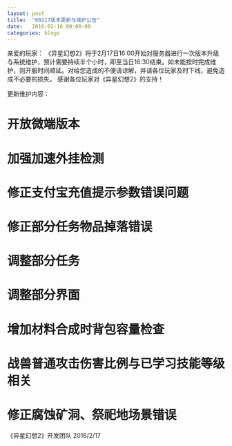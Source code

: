 ```yaml
---
layout: post
title:  "60217版本更新与维护公告"
date:   2016-02-16 00:00:00
categories: blogs
---
```


<div class="post-content">
<!--more-->

<p>
亲爱的玩家：
      《异星幻想2》将于2月17日16:00开始对服务器进行一次版本升级与系统维护，预计需要持续半个小时，即至当日16:30结束。如未能按时完成维护，则开服时间顺延。对给您造成的不便请谅解，并请各位玩家及时下线，避免造成不必要的损失。
        感谢各位玩家对《异星幻想2》的支持！

更新维护内容：
# 开放微端版本
# 加强加速外挂检测
# 修正支付宝充值提示参数错误问题
# 修正部分任务物品掉落错误
# 调整部分任务
# 调整部分界面
# 增加材料合成时背包容量检查
# 战兽普通攻击伤害比例与已学习技能等级相关
# 修正腐蚀矿洞、祭祀地场景错误



《异星幻想2》开发团队
2016/2/17

</p>

</div>